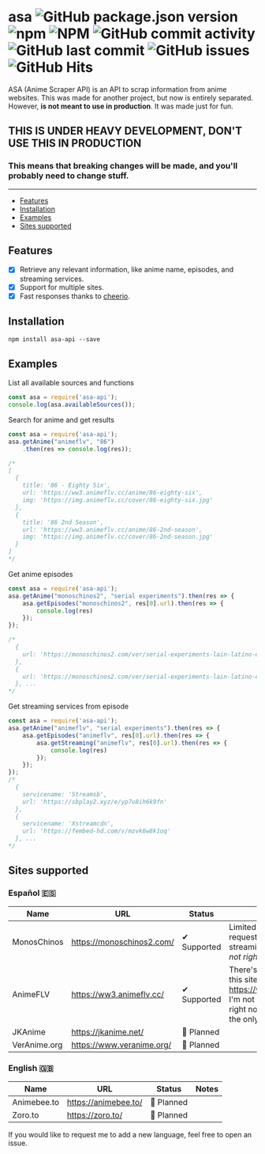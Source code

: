 # asa ![GitHub package.json version](https://img.shields.io/github/package-json/v/panintegralus/asa) ![npm](https://img.shields.io/npm/v/asa-api) ![NPM](https://img.shields.io/npm/l/asa-api) ![GitHub commit activity](https://img.shields.io/github/commit-activity/m/PanIntegralus/asa) ![GitHub last commit](https://img.shields.io/github/last-commit/PanIntegralus/asa) ![GitHub issues](https://img.shields.io/github/issues/panintegralus/asa) ![GitHub Hits](https://hits.deltapapa.io/github/panintegralus/asa.svg)

ASA (Anime Scraper API) is an API to scrap information from anime websites. This was made for another project, but now is entirely separated. However, **is not meant to use in production**. It was made just for fun.

## THIS IS UNDER HEAVY DEVELOPMENT, DON'T USE THIS IN PRODUCTION
### This means that **breaking changes will be made**, and you'll probably need to change stuff.
---
- [Features](#features)
- [Installation](#installation)
- [Examples](#examples)
- [Sites supported](#sites-supported)

## Features
- [x] Retrieve any relevant information, like anime name, episodes, and streaming services.
- [x] Support for multiple sites.
- [x] Fast responses thanks to [cheerio](https://www.npmjs.com/package/cheerio).

## Installation
```
npm install asa-api --save
```

## Examples

List all available sources and functions
```js
const asa = require('asa-api');
console.log(asa.availableSources());
```

Search for anime and get results
```js
const asa = require('asa-api');
asa.getAnime("animeflv", "86")
    .then(res => console.log(res));

/*
[
  {
    title: '86 - Eighty Six',
    url: 'https://ww3.animeflv.cc/anime/86-eighty-six',
    img: 'https://img.animeflv.cc/cover/86-eighty-six.jpg'
  },
  {
    title: '86 2nd Season',
    url: 'https://ww3.animeflv.cc/anime/86-2nd-season',
    img: 'https://img.animeflv.cc/cover/86-2nd-season.jpg'
  }
]
*/
```

Get anime episodes
```js
const asa = require('asa-api');
asa.getAnime("monoschinos2", "serial experiments").then(res => {
    asa.getEpisodes("monoschinos2", res[0].url).then(res => {
        console.log(res)
    });
});

/*
  {
    url: 'https://monoschinos2.com/ver/serial-experiments-lain-latino-episodio-1'
  },
  {
    url: 'https://monoschinos2.com/ver/serial-experiments-lain-latino-episodio-2'
  }, ...
*/
```

Get streaming services from episode
```js
const asa = require('asa-api');
asa.getAnime("animeflv", "serial experiments").then(res => {
    asa.getEpisodes("animeflv", res[0].url).then(res => {
        asa.getStreaming("animeflv", res[0].url).then(res => {
            console.log(res)
        });
    });
});
/*
  {
    servicename: 'Streamsb',
    url: 'https://sbplay2.xyz/e/yp7u8ih6k9fn'
  },
  {
    servicename: 'Xstreamcdn',
    url: 'https://fembed-hd.com/v/mzvk6w8k1oq'
  }, ...
*/
```





## Sites supported

### Español 🇪🇸
| Name | URL | Status | Notes |
| ------------- | ------------- | ------------- | ------------- |
| MonosChinos | https://monoschinos2.com/ | ✔ Supported | Limited to 31 results per request. You can't retrieve streaming services _(at least not right now)_. |
| AnimeFLV | https://ww3.animeflv.cc/ | ✔ Supported | There's another URL for this site: https://www3.animeflv.net/. I'm not sure if the one used right now is official, but it's the only one I got working. |
| JKAnime | https://jkanime.net/ | 🔘 Planned | |
| VerAnime.org | https://www.veranime.org/ | 🔘 Planned | |

### English 🇬🇧
| Name | URL | Status | Notes |
| ------------- | ------------- | ------------- | ------------- |
| Animebee.to | https://animebee.to/ | 🔘 Planned | |
| Zoro.to | https://zoro.to/ | 🔘 Planned | |

If you would like to request me to add a new language, feel free to open an issue.
